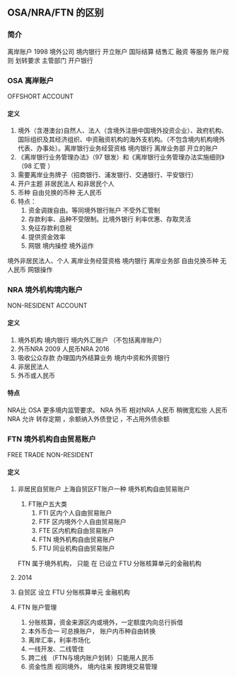 ## OSA/NRA/FTN 的区别
### 简介
离岸账户
1998
境外公司 境内银行 开立账户
国际结算 结售汇 融资 等服务
账户规则 划转要求 主管部门 开户银行
### OSA 离岸账户  
OFFSHORT ACCOUNT 
#### 定义
1. 境外（含港澳台)自然人、法人（含境外注册中国境外投资企业）、政府机构、国际组织及其经济组织、中资融资机构的海外支机构。（不包含境内机构境外代表、办事处）。离岸银行业务经营资格 境内银行 离岸业务部 开立的账户
2. 《离岸银行业务管理办法》（97 银发）和《离岸银行业务管理办法实施细则》（98 汇管 ）
3. 需要离岸业务牌子（招商银行、浦发银行、交通银行、平安银行）
4. 开户主题 非居民法人 和非居民个人
5. 币种 自由兑换的币种 无人民币
6. 特点：
   1. 资金调拨自由。等同境外银行账户 不受外汇管制
   2. 存款利率、品种不受限制。比境外银行 利率优惠、存取灵活
   3. 免征存款利息税
   4. 提供资金效率
   5. 网银  境内操控 境外运作


境外非居民法人、个人 离岸业务经营资格 境内银行 离岸业务部
自由兑换币种  无人民币
网银操作

### NRA 境外机构境内账户 
NON-RESIDENT ACCOUNT
#### 定义
1. 境外机构 境内银行 境内外汇账户 （不包括离岸账户）
2. 外币NRA 2009 人民币NRA  2016
3. 吸收公众存款 办理国内外结算业务  境内中资和外资银行
4. 非居民法人
5. 外币或人民币

#### 特点

NRA比 OSA 更多境内监管要求。
NRA 外币 相对NRA 人民币 稍微宽松些
人民币NRA 允许 转存定期 ，余额纳入外债登记 ，不占用外债余额

### FTN 境外机构自由贸易账户
FREE TRADE NON-RESIDENT
#### 定义
1. 非居民自贸账户  上海自贸区FT账户一种  境外机构自由贸易账户
   1. FT账户五大类
      1. FTI 区内个人自由贸易账户
      2. FTF 区内境外个人自由贸易账户
      3. FTE 区内机构自由贸易账户
      4. FTN 境外机构自由贸易账户
      5. FTU 同业机构自由贸易账户

    FTN 属于境外机构， 只能 在 已设立 FTU 分账核算单元的金融机构
2. 2014
3. 自贸区 设立 FTU 分账核算单元 金融机构
4. FTN 账户管理
   1. 分账核算，资金来源区内或境外，一定额度内向总行拆借
   2. 本外币合一 可总换账户， 账户内币种自由转换
   3. 离岸汇率，利率市场化
   4. 一线开发、二线管住
   5. 跨二线 （FTN与境内账户划转）只能用人民币
   6. 资金性质 视同境外， 境内往来 按跨境交易管理